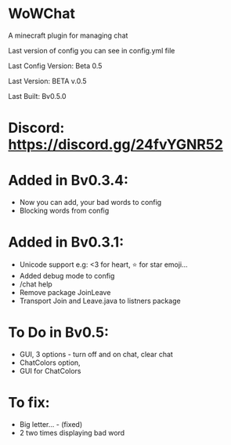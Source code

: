 # WoWChat
A minecraft plugin for managing chat

Last version of config you can see in config.yml file <p> <p>
Last Config Version: Beta 0.5<p>
Last Version: BETA v.0.5<p>
Last Built: Bv0.5.0
# Discord: https://discord.gg/24fvYGNR52
 
# Added in Bv0.3.4: 
- Now you can add, your bad words to config
- Blocking words from config
# Added in Bv0.3.1:
- Unicode support e.g: <3 for heart, :star: for star emoji... 
- Added debug mode to config
- /chat help
- Remove package JoinLeave
- Transport Join and Leave.java to listners package
# To Do in Bv0.5:
- GUI, 3 options - turn off and on chat, clear chat
- ChatColors option,
- GUI for ChatColors
# To fix:
- Big letter... - (fixed)
- 2 two times displaying bad word








